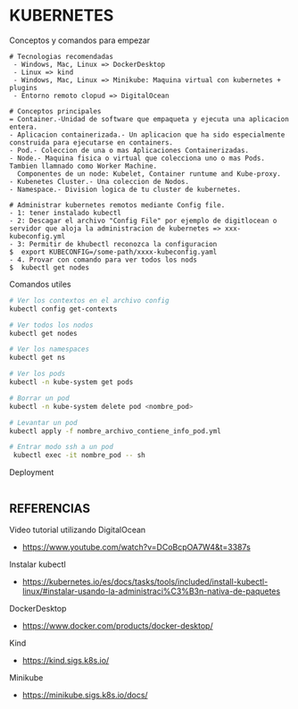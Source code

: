 KUBERNETES
===

Conceptos y comandos para empezar
```text
# Tecnologias recomendadas 
 - Windows, Mac, Linux => DockerDesktop
 - Linux => kind
 - Windows, Mac, Linux => Minikube: Maquina virtual con kubernetes + plugins
 - Entorno remoto clopud => DigitalOcean

# Conceptos principales
= Container.-Unidad de software que empaqueta y ejecuta una aplicacion entera.
- Aplicacion containerizada.- Un aplicacion que ha sido especialmente construida para ejecutarse en containers.
- Pod.- Coleccion de una o mas Aplicaciones Containerizadas.
- Node.- Maquina fisica o virtual que colecciona uno o mas Pods. Tambien llamnado como Worker Machine.
  Componentes de un node: Kubelet, Container runtume and Kube-proxy.
- Kubenetes Cluster.- Una coleccion de Nodos.
- Namespace.- Division logica de tu cluster de kubernetes.

# Administrar kubernetes remotos mediante Config file.
- 1: tener instalado kubectl
- 2: Descagar el archivo "Config File" por ejemplo de digitlocean o servidor que aloja la administracion de kubernetes => xxx-kubeconfig.yml
- 3: Permitir de khubectl reconozca la configuracion
$  export KUBECONFIG=/some-path/xxxx-kubeconfig.yaml
- 4. Provar con comando para ver todos los nods
$  kubectl get nodes
```

Comandos utiles
```bash
# Ver los contextos en el archivo config
kubectl config get-contexts

# Ver todos los nodos 
kubectl get nodes

# Ver los namespaces
kubectl get ns

# Ver los pods
kubectl -n kube-system get pods

# Borrar un pod
kubectl -n kube-system delete pod <nombre_pod>

# Levantar un pod
kubectl apply -f nombre_archivo_contiene_info_pod.yml

# Entrar modo ssh a un pod
 kubectl exec -it nombre_pod -- sh
```

Deployment
```bash

```

REFERENCIAS
---
Video tutorial utilizando DigitalOcean
- https://www.youtube.com/watch?v=DCoBcpOA7W4&t=3387s

Instalar kubectl
- https://kubernetes.io/es/docs/tasks/tools/included/install-kubectl-linux/#instalar-usando-la-administraci%C3%B3n-nativa-de-paquetes

DockerDesktop
- https://www.docker.com/products/docker-desktop/

Kind
- https://kind.sigs.k8s.io/

Minikube
- https://minikube.sigs.k8s.io/docs/